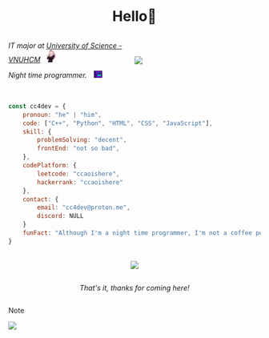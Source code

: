 <h1 align="center"> Hello👋 </h1>

<div style="display: flex; flex-wrap: wrap; align-items: center;">
    <div style="flex: 1; min-width: 250px;">
        <i>
            <p> IT major at <a href="https://www.hcmus.edu.vn/" target="_blank">University of Science - VNUHCM</a> 
                <img src="./media/chika-dance.gif" width="25px" style="margin-left: 5px;">
            </p>
            <p> Night time programmer. 
                <img src="./media/robcode.gif" width="25px" style="margin-left: 10px;">
            </p>
        </i>
    </div>
    <img src="https://cc4dev.github.io/assets/asahi.gif" style="width: 50%; max-width: 300px; height: auto; margin-right: auto;">
</div>

</br>

```javascript
const cc4dev = {
    pronoun: "he" | "him",
    code: ["C++", "Python", "HTML", "CSS", "JavaScript"],
    skill: {
        problemSolving: "decent",
        frontEnd: "not so bad",
    },
    codePlatform: {
        leetcode: "ccaoishere",
        hackerrank: "ccaoishere"
    },
    contact: {
        email: "cc4dev@proton.me",
        discord: NULL
    }
    funFact: "Although I'm a night time programmer, I'm not a coffee person."
}
```

</br>

<div width="100%" style="display: flex; flex-direction: column; gap: 15px; justify-content: center; align-items: center;">
    <img src="https://cc4dev.is-a.dev/assets/senko.gif">
    <i> <p> That's it, thanks for coming here! </p> </i>
</div>

> [!NOTE]  
> ![](https://cc4dev.github.io/assets/miku-approved.gif)